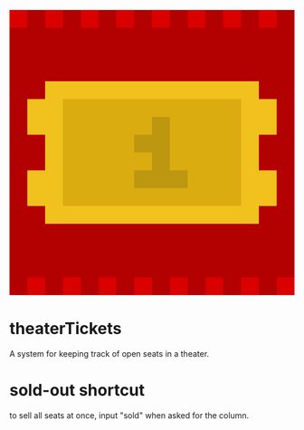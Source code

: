 ![Logo](logo.png "theaterTickets")
# theaterTickets
A system for keeping track of open seats in a theater.

# sold-out shortcut
to sell all seats at once, input "sold" when asked for the column.
